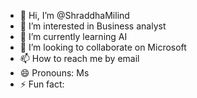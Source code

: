- 👋 Hi, I’m @ShraddhaMilind
- 👀 I’m interested in Business analyst
- 🌱 I’m currently learning AI
- 💞️ I’m looking to collaborate on Microsoft
- 📫 How to reach me  by email
- 😄 Pronouns:  Ms
- ⚡ Fun fact:

<!---
ShraddhaMilind/ShraddhaMilind is a ✨ special ✨ repository because its `README.md` (this file) appears on your GitHub profile.
You can click the Preview link to take a look at your changes.
--->
